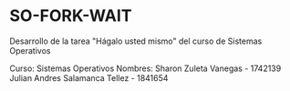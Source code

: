 # SO-FORK-WAIT
Desarrollo de la tarea "Hágalo usted mismo" del curso de Sistemas Operativos

Curso: Sistemas Operativos 
Nombres: 
Sharon Zuleta Vanegas - 1742139
Julian Andres Salamanca Tellez - 1841654

